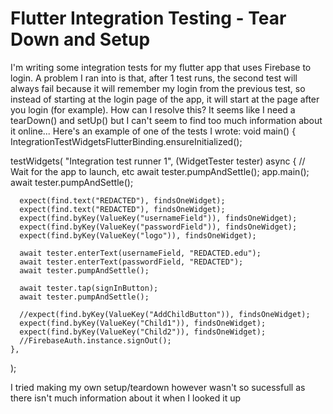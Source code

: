
# Flutter Integration Testing - Tear Down and Setup

I'm writing some integration tests for my flutter app that uses Firebase to login.
A problem I ran into is that, after 1 test runs, the second test will always fail because it will remember my login from the previous test, so instead of starting at the login page of the app, it will start at the page after you login (for example).
How can I resolve this? It seems like I need a tearDown() and setUp() but I can't seem to find too much information about it online...
Here's an example of one of the tests I wrote:
void main() {
  IntegrationTestWidgetsFlutterBinding.ensureInitialized();
  
  testWidgets(
    "Integration test runner 1",
    (WidgetTester tester) async {
      // Wait for the app to launch, etc
      await tester.pumpAndSettle();
      app.main();
      await tester.pumpAndSettle();

      expect(find.text("REDACTED"), findsOneWidget);
      expect(find.text("REDACTED"), findsOneWidget);
      expect(find.byKey(ValueKey("usernameField")), findsOneWidget);
      expect(find.byKey(ValueKey("passwordField")), findsOneWidget);
      expect(find.byKey(ValueKey("logo")), findsOneWidget);

      await tester.enterText(usernameField, "REDACTED.edu");
      await tester.enterText(passwordField, "REDACTED");
      await tester.pumpAndSettle();

      await tester.tap(signInButton);
      await tester.pumpAndSettle();

      //expect(find.byKey(ValueKey("AddChildButton")), findsOneWidget);
      expect(find.byKey(ValueKey("Child1")), findsOneWidget);
      expect(find.byKey(ValueKey("Child2")), findsOneWidget);
      //FirebaseAuth.instance.signOut();
    },
  );

I tried making my own setup/teardown however wasn't so sucessfull as there isn't much information about it when I looked it up

        